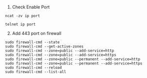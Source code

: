1. Check Enable Port
```
ncat -zv ip port
```
```
telnet ip port
```

2. Add 443 port on firewall
```
sudo firewall-cmd --state
sudo firewall-cmd --get-active-zones
sudo firewall-cmd --zone=public --add-service=http
sudo firewall-cmd --zone=public --add-service=https
sudo firewall-cmd --zone=public --permanent --add-service=http
sudo firewall-cmd --zone=public --permanent --add-service=https
sudo firewall-cmd --reload
sudo firewall-cmd --list-all
```
